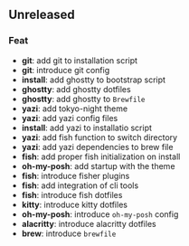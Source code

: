 ## Unreleased

### Feat

- **git**: add git to installation script
- **git**: introduce git config
- **install**: add ghostty to bootstrap script
- **ghostty**: add ghostty dotfiles
- **ghostty**: add ghostty to `Brewfile`
- **yazi**: add tokyo-night theme
- **yazi**: add yazi config files
- **install**: add yazi to installatio script
- **yazi**: add fish function to switch directory
- **yazi**: add yazi dependencies to brew file
- **fish**: add proper fish initialization on install
- **oh-my-posh**: add startup with the theme
- **fish**: introduce fisher plugins
- **fish**: add integration of cli tools
- **fish**: introduce fish dotfiles
- **kitty**: introduce kitty dotfiles
- **oh-my-posh**: introduce `oh-my-posh` config
- **alacritty**: introduce alacritty dotfiles
- **brew**: introduce `brewfile`
